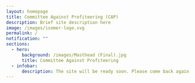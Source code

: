 ```yaml
---
layout: homepage
title: Committee Against Profiteering (CAP)
description: Brief site description here
image: /images/isomer-logo.svg
permalink: /
notification: ""
sections:
  - hero:
      background: /images/Masthead (Final).jpg
      title: Committee Against Profiteering
  - infobar:
      description: The site will be ready soon. Please come back again.
---
```

